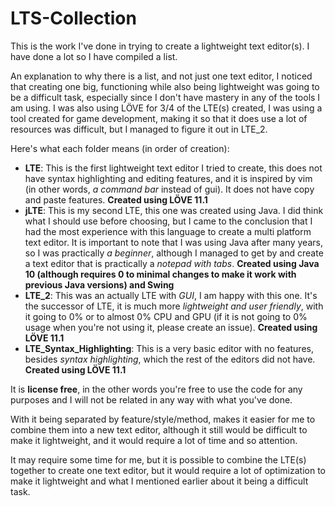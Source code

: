 # LTS-Collection

This is the work I've done in trying to create a lightweight text editor(s). I have done a lot so I have compiled a list.

An explanation to why there is a list, and not just one text editor, I noticed that creating one big, functioning while also being
lightweight was going to be a difficult task, especially since I don't have mastery in any of the tools I am using. I was
also using LÖVE for 3/4 of the LTE(s) created, I was using a tool created for game development, making it so that it does use a lot
of resources was difficult, but I managed to figure it out in LTE_2.

Here's what each folder means (in order of creation):
- **LTE**: This is the first lightweight text editor I tried to create, this does not have syntax highlighting and editing features, 
and it is inspired by vim (in other words, *a command bar* instead of gui). It does not have copy and paste features. 
**Created using LÖVE 11.1**
- **jLTE**: This is my second LTE, this one was created using Java. I did think what I should use before choosing, but I came to the
conclusion that I had the most experience with this language to create a multi platform text editor.
It is important to note that I was using Java after many years, so I was practically *a beginner*, although I managed to get by and 
create a text editor that is practically a *notepad with tabs*.
**Created using Java 10 (although requires 0 to minimal changes to make it work with previous Java versions) and Swing**
- **LTE_2**: This was an actually LTE with *GUI*, I am happy with this one. It's the successor of LTE, it is much more
*lightweight and user friendly*, with it going to 0% or to almost 0% CPU and GPU (if it is not going to 0% usage when you're not using it, 
please create an issue). **Created using LÖVE 11.1**
- **LTE_Syntax_Highlighting**: This is a very basic editor with no features, besides *syntax highlighting*, which the rest of the
editors did not have. **Created using LÖVE 11.1**

It is **license free**, in the other words you're free to use the code for any purposes and I will not be related in any way with what you've done.

With it being separated by feature/style/method, makes it easier for me to combine them into a new text editor, although it still would be
difficult to make it lightweight, and it would require a lot of time and so attention.

It may require some time for me, but it is possible to combine the LTE(s) together to create one text editor, but it would require a lot of 
optimization to make it lightweight and what I mentioned earlier about it being a difficult task.
